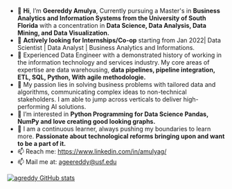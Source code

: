 - 👋 **Hi**, I’m **Geereddy Amulya**, Currently pursuing a Master's in **Business Analytics and Information Systems from the University of South Florida** with a concentration in        **Data Science, Data Analysis, Data Mining, and Data Visualization.**
- 👀 **Actively looking for Internships/Co-op** starting from Jan 2022| Data Scientist | Data Analyst | Business Analytics and Informations.
- 💞️ Experienced Data Engineer with a demonstrated history of working in the information technology and services industry. My core areas of expertise are data warehousing, **data        pipelines, pipeline integration, ETL, SQL, Python, With agile methodologie.**
- 🌱 My passion lies in solving business problems with tailored data and algorithms, communicating complex ideas to non-technical stakeholders. I am able to jump across verticals      to deliver high-performing AI solutions.
- 👀 I’m interested in **Python Programming for Data Science Pandas, NumPy and love creating good looking graphs.**
- 💞️ I am a continuous learner, always pushing my boundaries to learn more. **Passionate about technological reforms bringing upon and want to be a part of it.**
- 📫 Reach me: https://www.linkedin.com/in/amulyag/
- 📫 Mail me at: ageereddy@usf.edu


[![agreddy GitHub stats](https://github-readme-stats.vercel.app/api?username=agreddy)](https://github.com/agreddy/github-readme-stats)


<!---
ageereddy/ageereddy is a ✨ special ✨ repository because its `README.md` (this file) appears on your GitHub profile.
You can click the Preview link to take a look at your changes.
--->
